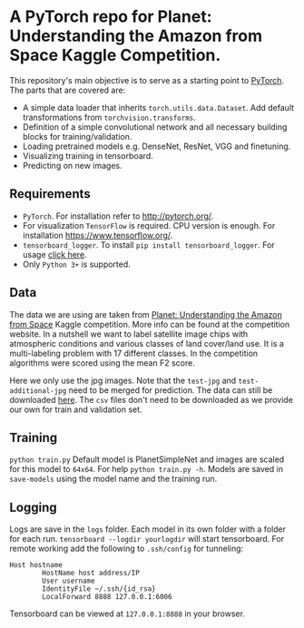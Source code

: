 # A PyTorch repo for Planet: Understanding the Amazon from Space Kaggle Competition.

This repository's main objective is to serve as a starting point to [PyTorch](http://pytorch.org/). The parts that are covered are:
- A simple data loader that inherits `torch.utils.data.Dataset`. Add default transformations from `torchvision.transforms`.
- Definition of a simple convolutional network and all necessary building blocks for training/validation.
- Loading pretrained models e.g. DenseNet, ResNet, VGG and finetuning.
- Visualizing training in tensorboard.
- Predicting on new images.

## Requirements
- `PyTorch`. For installation refer to http://pytorch.org/.
- For visualization `TensorFlow` is required. CPU version is enough. For installation https://www.tensorflow.org/.
- `tensorboard_logger`. To install `pip install tensorboard_logger`. For usage [click here](https://github.com/TeamHG-Memex/tensorboard_logger).
- Only `Python 3+` is supported.

## Data
The data we are using are taken from [Planet: Understanding the Amazon from Space](https://www.kaggle.com/c/planet-understanding-the-amazon-from-space) Kaggle competition. More info can be found at the competition website. In a nutshell we want to label satellite image chips with atmospheric conditions and various classes of land cover/land use. It is a multi-labeling problem with 17 different classes. In the competition algorithms were scored using the mean F2 score.

Here we only use the jpg images. Note that the `test-jpg` and `test-additional-jpg` need to be merged for prediction. The data can still be downloaded [here](https://www.kaggle.com/c/planet-understanding-the-amazon-from-space/data). The `csv` files don't need to be downloaded as we provide our own for train and validation set.

## Training
`python train.py`
Default model is PlanetSimpleNet and images are scaled for this model to `64x64`. For help `python train.py -h`. Models are saved in `save-models` using the model name and the training run.

## Logging
Logs are save in the `logs` folder. Each model in its own folder with a folder for each run. 
`tensorboard --logdir yourlogdir` will start tensorboard. For remote working add the following to `.ssh/config` for tunneling:
```
Host hostname
        HostName host address/IP
        User username
        IdentityFile ~/.ssh/{id_rsa}
        LocalForward 8888 127.0.0.1:6006
```
Tensorboard can be viewed at `127.0.0.1:8888` in your browser.
